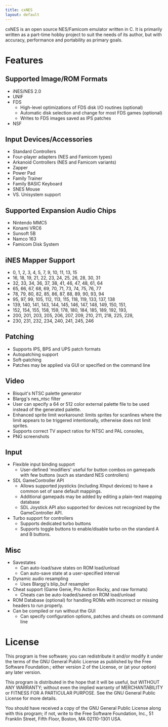 ```yaml
---
title: cxNES
layout: default
---
```


cxNES is an open source NES/Famicom emulator written in C.  It is
primarily written as a part-time hobby project to suit the needs of
its author, but with accuracy, performance and portability as primary
goals.

Features
========

Supported Image/ROM Formats
---------------------------
* iNES/NES 2.0
* UNIF
* FDS
  + High-level optimizations of FDS disk I/O routines (optional)
  + Automatic disk selection and change for most FDS games (optional)
  + Writes to FDS images saved as IPS patches
* NSF

Input Devices/Accessories
-------------------------
* Standard Controllers
* Four-player adapters (NES and Famicom types)
* Arkanoid Controllers (NES and Famicom variants)
* Zapper
* Power Pad
* Family Trainer
* Family BASIC Keyboard
* SNES Mouse
* VS. Unisystem support

Supported Expansion Audio Chips
-------------------------------
* Nintendo MMC5
* Konami VRC6
* Sunsoft 5B
* Namco 163
* Famicom Disk System

iNES Mapper Support
-------------------
*   0,   1,   2,   3,   4,   5,   7,   9,  10,  11,  13,  15
*  16,  18,  19,  21,  22,  23,  24,  25,  26,  28,  30,  31
*  32,  33,  34,  36,  37,  38,  41,  46,  47,  48,  61,  64
*  65,  66,  67,  68,  69,  70,  71,  73,  74,  75,  76,  77
*  78,  79,  80,  82,  85,  86,  87,  88,  89,  90,  93,  94
*  95,  97,  99, 105, 112, 113, 115, 118, 119, 133, 137, 138
* 139, 140, 141, 143, 144, 145, 146, 147, 148, 149, 150, 151,
* 152, 154, 155, 158, 159, 178, 180, 184, 185, 189, 192, 193,
* 200, 201, 203, 205, 206, 207, 209, 210, 211, 218, 225, 228,
* 230, 231, 232, 234, 240, 241, 245, 246

Patching
--------
* Supports IPS, BPS and UPS patch formats
* Autopatching support
* Soft-patching
* Patches may be applied via GUI or specified on
  the command line

Video
-----
* Bisquit's NTSC palette generator
* Blargg's nes_ntsc filter
* User can specify a 64 or 512 color external palette
  file to be used instead of the generated palette.
* Enhanced sprite limit workaround: limits sprites for scanlines where
  the limit appears to be triggered intentionally, otherwise does not
  limit sprites.
* Supports correct TV aspect ratios for NTSC and PAL consoles,
* PNG screenshots

Input
-----
* Flexible input binding support
  + User-defined 'modifiers' useful for button combos on gamepads
    with few buttons (such as standard NES controllers)
* SDL GameController API
  + Allows supported joysticks (including XInput devices) to have
    a common set of sane default mappings.
  + Additional gamepads may be added by editing a plain-text
    mapping database
  + SDL Joystick API also supported for devices not recognized by
    the GameController API.
* Turbo support for controllers
  + Supports dedicated turbo buttons
  + Supports toggle buttons to enable/disable turbo on the standard
    A and B buttons.

Misc
----
* Savestates
  + Can auto-load/save states on ROM load/unload
  + Can auto-save state at a user-specified interval
* Dynamic audio resampling
  + Uses Blargg's blip_buf resampler
* Cheat support (Game Genie, Pro Action Rocky, and raw formats)
  + Cheats can be auto-loaded/saved on ROM load/unload
* ROM Database (optional) for handling ROMs with incorrect or
  missing headers to run properly.
* Can be compiled or run without the GUI
  + Can specify configuration options, patches and cheats on command line

License
=======
This program is free software; you can redistribute it and/or modify
it under the terms of the GNU General Public License as published by
the Free Software Foundation.; either version 2 of the License, or
(at your option) any later version.

This program is distributed in the hope that it will be useful,
but WITHOUT ANY WARRANTY; without even the implied warranty of
MERCHANTABILITY or FITNESS FOR A PARTICULAR PURPOSE.  See the
GNU General Public License for more details.

You should have received a copy of the GNU General Public License along
with this program; if not, write to the Free Software Foundation, Inc.,
51 Franklin Street, Fifth Floor, Boston, MA 02110-1301 USA.
